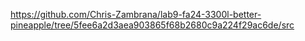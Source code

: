 https://github.com/Chris-Zambrana/lab9-fa24-3300l-better-pineapple/tree/5fee6a2d3aea903865f68b2680c9a224f29ac6de/src

